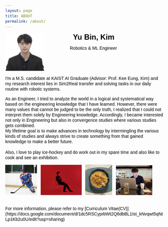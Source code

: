 ```yaml
---
layout: page
title: ABOUT
permalink: /about/
---
```


<img src="/assets/img/photo/yu-bin.png" width="25%" height="25%"
     alt="Markdown Monster icon"
     style="float: left;"/>

<span
style="
font-style: ; 
font-weight: bold; 
font-size: 1.7em;
line-height: 1.0em; 
color: black;
font-family: arial;
margin:90px;
padding:0px;
text-align: center;
">
Yu Bin, Kim
</span>

<span
style="
font-style: ; 
font-size: 1.0em;
line-height: 0.6em; 
color: black;
font-family: arial;
margin:80px;
padding:0px;
text-align: center;
">
Robotics & ML Engineer
<br>
</span>

<br><br><br>

<span
style="
font-style: ; 
font-size: 1em;
line-height: 0.4em; 
color: black;
font-family: arial;
margin:0px;
padding:0px;
">
I'm a M.S. candidate at KAIST AI Graduate (Advisor: Prof. Kee Eung, Kim) and my research interest lies in Sim2Real transfer and solving tasks in our daily routine with robotic systems.  
</span>

<!--
주석 처리
-->

<span
style="
font-style: ; 
font-size: 1em;
line-height: 0.4em; 
color: black;
font-family: arial;
margin:0px;
padding:0px;
">
As an Engineer, I tried to analyze the world in a logical and systematical way based on the engineering knowledge that I have learned.
However, there were many values that cannot be judged to be the only truth, I realized that I could not interpret them solely by Engineering knowledge.
Accordingly, I became interested not only in Engineering but also in convergence studies where various studies gets combined.    
My lifetime goal is to make advances in technology by intermingling the various kinds of studies and always strive to create something from that gained knowledge to make a better future.     
<br>
Also, I love to play ice-hockey and do work out in my spare time and also like to cook and see an exhibition. </span>

<img src="/assets/img/ice-hockey.png" width="20%" height="20%"
     alt="Markdown Monster icon"
     style="float: center;"/> &nbsp;
<img src="/assets/img/exhibition.png" width="26%" height="26%"
     alt="Markdown Monster icon"
     style="float: center;"/> &nbsp;
<img src="/assets/img/noodle.png" width="17%" height="17%"
     alt="Markdown Monster icon"
     style="float: center;"/> &nbsp; 
<img src="/assets/img/cafe.png" width="23%" height="23%"
     alt="Markdown Monster icon"
     style="float: center;"/> 

<br>
<span
style="
font-style: ; 
font-size: 1em;
line-height: 0.4em; 
color: black;
font-family: arial;
margin:0px;
padding:0px;
">
For more information, please refer to my [Curriculum Vitae(CV)](https://docs.google.com/document/d/1dc5RSCyprbWt2Q6dbBL1Ist_kNvqwt5qNtLp1Kb2u0U/edit?usp=sharing)
</span>